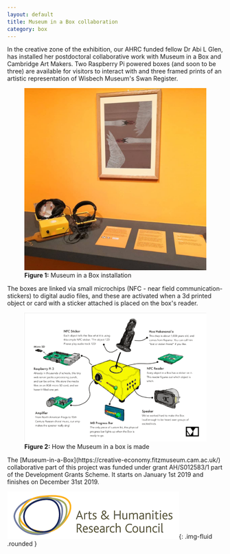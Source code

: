 ```yaml
---
layout: default
title: Museum in a Box collaboration
category: box
---
```


In the creative zone of the exhibition, our AHRC funded fellow Dr Abi L Glen, has installed her postdoctoral collaborative work with Museum in a Box and Cambridge Art Makers. Two Raspberry Pi powered boxes (and soon to be three) are available for visitors to interact with and three framed prints of an artistic representation of Wisbech Museum's Swan Register.

<figure class="figure col-md-12">
  <img src="/images/miab/miab.jpg" class="figure-img img-fluid rounded" alt="Museum in a box">
  <figcaption class="figure-caption">
    <strong>Figure 1:</strong> Museum in a Box installation
  </figcaption>
</figure>

The boxes are linked via small microchips (NFC - near field communication- stickers) to digital audio files, and these are activated when a 3d printed object or card with a sticker attached is placed on the box's reader.

<figure class="figure col-md-12">
  <img src="/images/miab/how-does.png" class="figure-img img-fluid rounded" alt="The box.">
  <figcaption class="figure-caption">
    <strong>Figure 2:</strong> How the Museum in a box is made
  </figcaption>
</figure>
The [Museum-in-a-Box](https://creative-economy.fitzmuseum.cam.ac.uk/) collaborative part of this project was funded under grant AH/S012583/1 part of the Development Grants Scheme. It starts on January 1st 2019 and finishes on December 31st 2019.


![](/images/logos/ahrc.png){: .img-fluid .rounded }  
